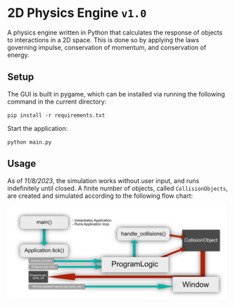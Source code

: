 # 2D Physics Engine `v1.0`

A physics engine written in Python that calculates the response of objects to interactions in a 2D space. This is done so by applying the laws governing impulse, conservation of momentum, and conservation of energy.

## Setup

The GUI is built in pygame, which can be installed via running the following command in the current directory: 

    pip install -r requirements.txt

Start the application:

    python main.py

## Usage

As of *11/8/2023*, the simulation works without user input, and runs indefinitely until closed. A finite number of objects, called `CollisionObjects`, are created and simulated according to the following flow chart:

![image][flowchart_img]








[flowchart_img]: docs/documentation/flowchart.png